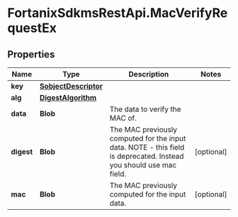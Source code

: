 # FortanixSdkmsRestApi.MacVerifyRequestEx

## Properties
Name | Type | Description | Notes
------------ | ------------- | ------------- | -------------
**key** | [**SobjectDescriptor**](SobjectDescriptor.md) |  | 
**alg** | [**DigestAlgorithm**](DigestAlgorithm.md) |  | 
**data** | **Blob** | The data to verify the MAC of. | 
**digest** | **Blob** | The MAC previously computed for the input data. NOTE - this field is deprecated. Instead you should use mac field. | [optional] 
**mac** | **Blob** | The MAC previously computed for the input data. | [optional] 


